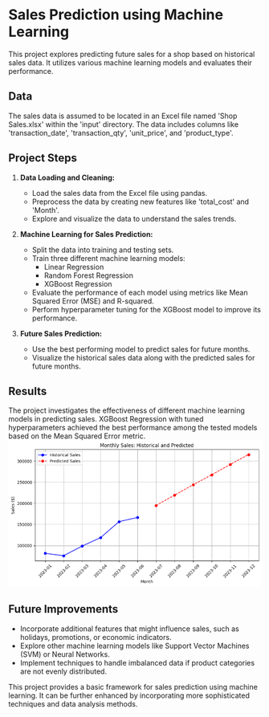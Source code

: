 # Sales Prediction using Machine Learning

This project explores predicting future sales for a shop based on historical sales data. It utilizes various machine learning models and evaluates their performance.

## Data

The sales data is assumed to be located in an Excel file named 'Shop Sales.xlsx' within the 'input' directory. The data includes columns like 'transaction_date', 'transaction_qty', 'unit_price', and 'product_type'.

## Project Steps

1. **Data Loading and Cleaning:**
   - Load the sales data from the Excel file using pandas.
   - Preprocess the data by creating new features like 'total_cost' and 'Month'.
   - Explore and visualize the data to understand the sales trends.

2. **Machine Learning for Sales Prediction:**
   - Split the data into training and testing sets.
   - Train three different machine learning models:
      - Linear Regression
      - Random Forest Regression
      - XGBoost Regression
   - Evaluate the performance of each model using metrics like Mean Squared Error (MSE) and R-squared.
   - Perform hyperparameter tuning for the XGBoost model to improve its performance.

3. **Future Sales Prediction:**
   - Use the best performing model to predict sales for future months.
   - Visualize the historical sales data along with the predicted sales for future months.

## Results

The project investigates the effectiveness of different machine learning models in predicting sales. XGBoost Regression with tuned hyperparameters achieved the best performance among the tested models based on the Mean Squared Error metric.
<br>
![[External Image](result.png)](result.png)
## Future Improvements

- Incorporate additional features that might influence sales, such as holidays, promotions, or economic indicators.
- Explore other machine learning models like Support Vector Machines (SVM) or Neural Networks.
- Implement techniques to handle imbalanced data if product categories are not evenly distributed.

This project provides a basic framework for sales prediction using machine learning. It can be further enhanced by incorporating more sophisticated techniques and data analysis methods.
